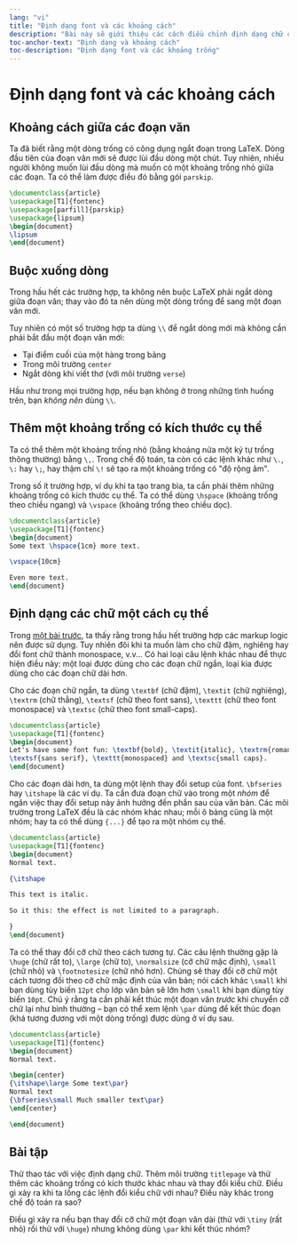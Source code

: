 ```yaml
---
lang: "vi"
title: "Định dạng font và các khoảng cách"
description: "Bài này sẽ giới thiệu các cách điều chỉnh định dạng chữ cơ bản, cũng như một số câu lệnh để tùy biến các khoảng trống trong văn bản."
toc-anchor-text: "Định dạng và khoảng cách"
toc-description: "Định dạng font và các khoảng trống"
---
```


# Định dạng font và các khoảng cách

## Khoảng cách giữa các đoạn văn

Ta đã biết rằng một dòng trống có công dụng ngắt đoạn trong LaTeX. Dòng đầu tiên
của đoạn văn mới sẽ được lùi đầu dòng một chút. Tuy nhiên, nhiều người không
muốn lùi đầu dòng mà muốn có một khoảng trống nhỏ giữa các đoạn. Ta có thể làm
được điều đó bằng gói `parskip`.

```latex
\documentclass{article}
\usepackage[T1]{fontenc}
\usepackage[parfill]{parskip}
\usepackage{lipsum}
\begin{document}
\lipsum
\end{document}
```

## Buộc xuống dòng

Trong hầu hết các trường hợp, ta không nên buộc LaTeX phải ngắt dòng giữa đoạn
văn; thay vào đó ta nên dùng một dòng trống để sang một đoạn văn mới.

Tuy nhiên có một số trường hợp ta dùng `\\` để ngắt dòng mới mà không cần phải
bắt đầu một đoạn văn mới:

- Tại điểm cuối của một hàng trong bảng
- Trong môi trường `center`
- Ngắt dòng khi viết thơ (với môi trường `verse`)

Hầu như trong mọi trường hợp, nếu bạn không ở trong những tình huống trên, bạn
_không nên_ dùng `\\`.

## Thêm một khoảng trống có kích thước cụ thể

Ta có thể thêm một khoảng trống nhỏ (bằng khoảng nửa một ký tự trống thông
thường) bằng `\,`. Trong chế độ toán, ta còn có các lệnh khác như `\.`, `\:` hay
`\;`, hay thậm chí `\!` sẽ tạo ra một khoảng trống có "độ rộng âm".

Trong số ít trường hợp, ví dụ khi ta tạo trang bìa, ta cần phải thêm những
khoảng trống có kích thước cụ thể. Ta có thể dùng `\hspace` (khoảng trống theo
chiều ngang) và `\vspace` (khoảng trống theo chiều dọc).

```latex
\documentclass{article}
\usepackage[T1]{fontenc}
\begin{document}
Some text \hspace{1cm} more text.

\vspace{10cm}

Even more text.
\end{document}
```

## Định dạng các chữ một cách cụ thể

Trong [một bài trước](lesson-03), ta thấy rằng trong hầu hết trường hợp các
markup logic nên được sử dụng. Tuy nhiên đôi khi ta muốn làm cho chữ đậm,
nghiêng hay đổi font chữ thành monospace, v.v... Có hai loại câu lệnh khác nhau
để thực hiện điều này: một loại được dùng cho các đoạn chữ ngắn, loại kia được
dùng cho các đoạn chữ dài hơn.

Cho các đoạn chữ ngắn, ta dùng `\textbf` (chữ đậm), `\textit` (chữ nghiêng),
`\textrm` (chữ thẳng), `\textsf` (chữ theo font sans), `\texttt` (chữ theo font
monospace) và `\textsc` (chữ theo font small-caps).

```latex
\documentclass{article}
\usepackage[T1]{fontenc}
\begin{document}
Let's have some font fun: \textbf{bold}, \textit{italic}, \textrm{roman},
\textsf{sans serif}, \texttt{monospaced} and \textsc{small caps}.
\end{document}
```

Cho các đoạn dài hơn, ta dùng một lệnh thay đổi setup của font. `\bfseries` hay
`\itshape` là các ví dụ. Ta cần đưa đoạn chữ vào trong một _nhóm_ để ngăn việc
thay đổi setup này ảnh hưởng đến phần sau của văn bản. Các môi trường trong
LaTeX đều là các nhóm khác nhau; mỗi ô bảng cũng là một nhóm; hay ta có thể dùng
`{...}` để tạo ra một nhóm cụ thể.

```latex
\documentclass{article}
\usepackage[T1]{fontenc}
\begin{document}
Normal text.

{\itshape

This text is italic.

So it this: the effect is not limited to a paragraph.

}
\end{document}
```

Ta có thể thay đổi cỡ chữ theo cách tương tự. Các câu lệnh thường gặp là
`\huge` (chữ rất to), `\large` (chữ to), `\normalsize` (cỡ chữ mặc định),
`\small` (chữ nhỏ) và `\footnotesize` (chữ nhỏ hơn). Chúng sẽ thay đổi cỡ chữ
một cách tương đối theo cỡ chữ mặc định của văn bản; nói cách khác `\small` khi
bạn dùng tùy biến `12pt` cho lớp văn bản sẽ lớn hơn `\small` khi bạn dùng tùy
biến `10pt`. Chú ý rằng ta cần phải kết thúc một đoạn văn _trước_ khi chuyển
cỡ chữ lại như bình thường &ndash; bạn có thể xem lệnh `\par` dùng để kết thúc
đoạn (khá tương đương với một dòng trống) được dùng ở ví dụ sau.

```latex
\documentclass{article}
\usepackage[T1]{fontenc}
\begin{document}
Normal text.

\begin{center}
{\itshape\large Some text\par}
Normal text
{\bfseries\small Much smaller text\par}
\end{center}

\end{document}
```

## Bài tập

Thử thao tác với việc định dạng chữ. Thêm môi trường `titlepage` và thử thêm
các khoảng trống có kích thước khác nhau và thay đổi kiểu chữ. Điều gì xảy ra
khi ta lồng các lệnh đổi kiểu chữ với nhau? Điều này khác trong chế độ toán ra
sao?

Điều gì xảy ra nếu bạn thay đổi cỡ chữ một đoạn văn dài (thử với `\tiny` (rất
nhỏ) rồi thử với `\huge`) nhưng không dùng `\par` khi kết thúc nhóm?
